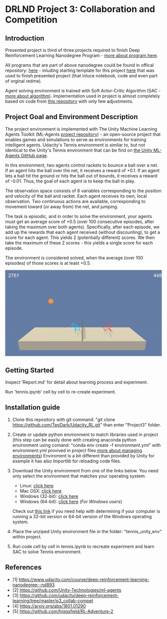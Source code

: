 
# DRLND Project 3: Collaboration and Competition

## Introduction

Presented project is third of three projects required to finish Deep Reinforcement Learning Nanodegree Program - [more about program here](https://www.udacity.com/course/deep-reinforcement-learning-nanodegree--nd893). 

All programs that are part of above nanodegree could be found in offical repository: [here](https://github.com/udacity/deep-reinforcement-learning) - inluding starting template for this project [here](https://github.com/udacity/deep-reinforcement-learning/tree/master/p3_collab-compet) that was used to finish presented project (that inluce notebook, code and even part of orginal redme).

Agent solving environment is trained with Soft Actor-Critic Algorithm (SAC - [more about algorithm](https://arxiv.org/abs/1801.01290)). Implementation used in project is almost completely based on code from [this repository](https://github.com/higgsfield/RL-Adventure-2) with only few adjustments.

## Project Goal and Environment Description

The project environment is implemented with The Unity Machine Learning Agents Toolkit (ML-Agents [project repository](https://github.com/Unity-Technologies/ml-agents)) - an open-source project that enables games and simulations to serve as environments for training intelligent agents. Udacity's Tennis environment is similar to, but not identical to the Unity's Tennis environment that can be find on [the Unity ML-Agents GitHub page](https://github.com/Unity-Technologies/ml-agents/blob/master/docs/Learning-Environment-Examples.md#tennis).

In this environment, two agents control rackets to bounce a ball over a net. If an agent hits the ball over the net, it receives a reward of +0.1. If an agent lets a ball hit the ground or hits the ball out of bounds, it receives a reward of -0.01. Thus, the goal of each agent is to keep the ball in play.

The observation space consists of 8 variables corresponding to the position and velocity of the ball and racket. Each agent receives its own, local observation. Two continuous actions are available, corresponding to movement toward (or away from) the net, and jumping.

The task is episodic, and in order to solve the environment, your agents must get an average score of +0.5 (over 100 consecutive episodes, after taking the maximum over both agents). Specifically, after each episode, we add up the rewards that each agent received (without discounting), to get a score for each agent. This yields 2 (potentially different) scores. We then take the maximum of these 2 scores - this yields a single score for each episode.

The environment is considered solved, when the average (over 100 episodes) of those scores is at least +0.5.

![Alt Text](./Images/after.gif)

## Getting Started

Inspect 'Report.md' for detail about learning process and experiment.

Run 'tennis.ipynb' cell by cell to re-create experiment.

## Installation guide

1. Clone this repository with git command: "git clone https://github.com/TeoDark/Udacity_RL.git" than enter "Project3" folder.

2. Create or update python environment to match libraries used in project (this step can be easily done with creating anaconda python environment using comand: "conda env create -f environment.yml" with environment.yml provived in project files [more about managing environments](https://docs.conda.io/projects/conda/en/latest/user-guide/tasks/manage-environments.html))
Enviroment is a bit different than provided by Unity for example it has also Importlib for reloading code files.

2. Download the Unity environment from one of the links below.  You need only select the environment that matches your operating system:
    - Linux: [click here](https://s3-us-west-1.amazonaws.com/udacity-drlnd/P3/Tennis/Tennis_Linux.zip)
    - Mac OSX: [click here](https://s3-us-west-1.amazonaws.com/udacity-drlnd/P3/Tennis/Tennis.app.zip)
    - Windows (32-bit): [click here](https://s3-us-west-1.amazonaws.com/udacity-drlnd/P3/Tennis/Tennis_Windows_x86.zip)
    - Windows (64-bit): [click here](https://s3-us-west-1.amazonaws.com/udacity-drlnd/P3/Tennis/Tennis_Windows_x86_64.zip)
    (_For Windows users_) 
    
    Check out [this link](https://support.microsoft.com/en-us/help/827218/how-to-determine-whether-a-computer-is-running-a-32-bit-version-or-64) if you need help with determining if your computer is running a 32-bit version or 64-bit version of the Windows operating system.

3. Place the unziped Unity environment file in the folder: "tennis_unity_env"  within project. 

4. Run code cell by cell in tennis.ipynb to recreate experiment and learn SAC to solve Tennis environment.

## References

- [1] https://www.udacity.com/course/deep-reinforcement-learning-nanodegree--nd893
- [2] https://github.com/Unity-Technologies/ml-agents
- [3] https://github.com/udacity/deep-reinforcement-learning/tree/master/p3_collab-compet
- [4] https://arxiv.org/abs/1801.01290
- [5] https://github.com/higgsfield/RL-Adventure-2
